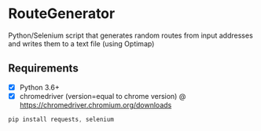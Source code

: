 # RouteGenerator
Python/Selenium script that generates random routes from input addresses and writes them to a text file (using Optimap)

## Requirements
- [x] Python 3.6+
- [x] chromedriver (version=equal to chrome version) @ https://chromedriver.chromium.org/downloads

```swift
pip install requests, selenium
```



